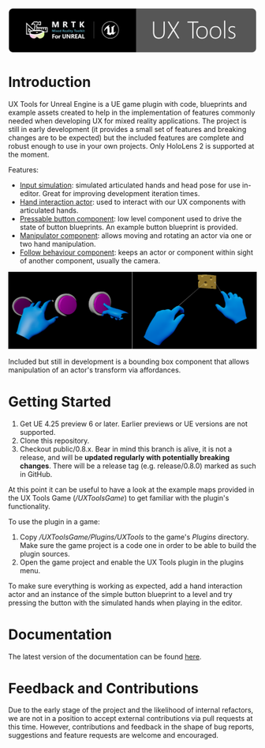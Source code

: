 ![Mixed Reality Toolkit](Docs/Images/MRTK_Unreal_UXT_Banner_Rounded.png)

# Introduction

UX Tools for Unreal Engine is a UE game plugin with code, blueprints and example assets created to help in the implementation of features commonly needed when developing UX for mixed reality applications. The project is still in early development (it provides a small set of features and breaking changes are to be expected) but the included features are complete and robust enough to use in your own projects. Only HoloLens 2 is supported at the moment.

Features:
- [Input simulation](Docs/InputSimulation.md): simulated articulated hands and head pose for use in-editor. Great for improving development iteration times.
- [Hand interaction actor](Docs/HandInteraction.md): used to interact with our UX components with articulated hands.
- [Pressable button component](Docs/PressableButton.md): low level component used to drive the state of button blueprints. An example button blueprint is provided.
- [Manipulator component](Docs/Manipulator.md): allows moving and rotating an actor via one or two hand manipulation.
- [Follow behaviour component](Docs/FollowComponent.md): keeps an actor or component within sight of another component, usually the camera.

![Features](Docs/Images/Features.png)

Included but still in development is a bounding box component that allows manipulation of an actor's transform via affordances.

# Getting Started

1. Get UE 4.25 preview 6 or later. Earlier previews or UE versions are not supported.
1. Clone this repository.
1. Checkout public/0.8.x. Bear in mind this branch is alive, it is not a release, and will be **updated regularly with potentially breaking changes**. There will be a release tag (e.g. release/0.8.0) marked as such in GitHub.

At this point it can be useful to have a look at the example maps provided in the UX Tools Game (_/UXToolsGame_) to get familiar with the plugin's functionality.

To use the plugin in a game:
1. Copy _/UXToolsGame/Plugins/UXTools_ to the game's _Plugins_ directory. Make sure the game project is a code one in order to be able to build the plugin sources.
2. Open the game project and enable the UX Tools plugin in the plugins menu.

To make sure everything is working as expected, add a hand interaction actor and an instance of the simple button blueprint to a level and try pressing the button with the simulated hands when playing in the editor.

# Documentation

The latest version of the documentation can be found [here](https://microsoft.github.io/MixedReality-UXTools-Unreal).

# Feedback and Contributions

Due to the early stage of the project and the likelihood of internal refactors, we are not in a position to accept external contributions via pull requests at this time. However, contributions and feedback in the shape of bug reports, suggestions and feature requests are welcome and encouraged.
